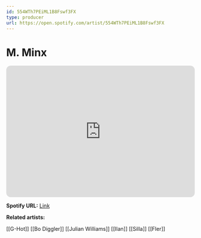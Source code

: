 ```yaml
---
id: 554WTh7PEiML1B8Fswf3FX
type: producer
url: https://open.spotify.com/artist/554WTh7PEiML1B8Fswf3FX
---
```

# M. Minx

<iframe style="border-radius:12px" src="https://open.spotify.com/embed/artist/554WTh7PEiML1B8Fswf3FX" width="100%" height="352" frameBorder="0" allowfullscreen="" allow="autoplay; clipboard-write; encrypted-media; fullscreen; picture-in-picture" loading="lazy"></iframe>

**Spotify URL:** [Link](https://open.spotify.com/artist/554WTh7PEiML1B8Fswf3FX)

**Related artists:**

[[G-Hot]]
[[Bo Diggler]]
[[Julian Williams]]
[[Ilan]]
[[Silla]]
[[Fler]]
